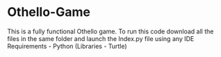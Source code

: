 # Othello-Game
This is a fully functional Othello game.
To run this code download all the files in the same folder and launch the Index.py file using any IDE
Requirements - Python (Libraries - Turtle)
